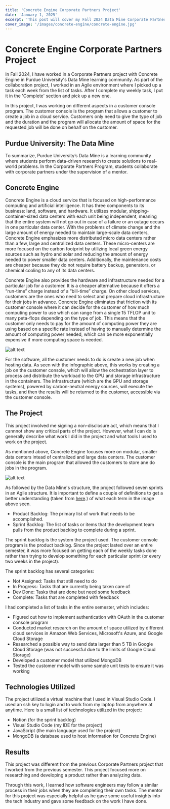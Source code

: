 ```yaml
---
title: 'Concrete Engine Corporate Partners Project'
date: 'January 1, 2025'
excerpt: 'This post will cover my Fall 2024 Data Mine Corporate Partners project'
cover_image: '/images/concrete-engine/concrete-engine.jpg'
---
```


# Concrete Engine Corporate Partners Project

In Fall 2024, I have worked in a Corporate Partners project with Concrete Engine in Purdue University's Data Mine learning community.  As part of the collaboration project, I worked in an Agile environment where I picked up a task each week from the list of tasks.  After I complete my weekly task, I put it in the 'Complete' section and pick up a new one.  

In this project, I was working on different aspects in a customer console program.  The customer console is the program that allows a customer to create a job in a cloud service.  Customers only need to give the type of job and the duration and the program will allocate the amount of space for the requested job will be done on behalf on the customer.

## Purdue University: The Data Mine

To summarize, Purdue University’s Data Mine is a learning community where students perform data-driven research to create solutions to real-world problems. In the Corporate Partners Program, students collaborate with corporate partners under the supervision of a mentor.

## Concrete Engine

Concrete Engine is a cloud service that is focused on high-performance computing and artificial intelligence.  It has three components to its business: land, software, and hardware.  It utilizes modular, shipping-container-sized data centers with each unit being independent, meaning that the entire system will not go out in case of a failure or an outage occurs in one particular data center.  With the problems of climate change and the large amount of energy needed to maintain large-scale data centers, Concrete Engine emphasizes more distributed micro data centers rather than a few, large and centralized data centers.  These micro-centers are more focused on the carbon footprint by utilizing local green energy sources such as hydro and solar and reducing the amount of energy needed to power smaller data centers.  Additionally, the maintenance costs are cheaper because they do not require battery backup, generators, or chemical cooling to any of its data centers.

Concrete Engine also provides the hardware and infrastructure needed for a particular job for a customer.  It is a cheaper alternative because it offers a “run-time” charge instead of a “bill-time” charge.  On other cloud services, customers are the ones who need to select and prepare cloud infrastructure for their jobs in advance.  Concrete Engine eliminates that friction with its customer console where it can decide for the customer of how much computing power to use which can range from a single 15 TFLOP unit to many peta-flops depending on the type of job.  This means that the customer only needs to pay for the amount of computing power they are using based on a specific rate instead of having to manually determine the amount of computing power needed, which can be more exponentially expensive if more computing space is needed.

![alt text](/images/concrete-engine/ce-infographic.png)

For the software, all the customer needs to do is create a new job when hosting data.  As seen with the infographic above, this works by creating a job on the customer console, which will allow the orchestration layer to process and distribute the workload to the GPU and storage infrastructure in the containers.  The infrastructure (which are the GPU and storage systems), powered by carbon-neutral energy sources, will execute the tasks, and then the results will be returned to the customer, accessible via the customer console.

## The Project

This project involved me signing a non-disclosure act, which means that I cannnot show any critical parts of the project.  However, what I can do is generally describe what work I did in the project and what tools I used to work on the project.

As mentioned above, Concrete Engine focuses more on modular, smaller data centers intead of centralized and large data centers.  The customer console is the main program that allowed the customers to store ane do jobs in the program.  

![alt text](/images/concrete-engine/artifacts.png)

As followed by the Data Mine's structure, the project followed seven sprints in an Agile structure.  It is important to define a couple of definitions to get a better understanding (taken from <a href = "https://the-examples-book.com/crp/mentors/agile">here</a>.) of what each term in the image above seen.

- Product Backlog: The primary list of work that needs to be accomplished.
- Sprint Backlog: The list of tasks or items that the development team pulls from the product backlog to complete during a sprint.

The sprint backlog is the system the project used.  The customer console program is the product backlog.  Since the project lasted over an entire semester, it was more focused on getting each of the weekly tasks done rather than trying to develop something for each particular sprint (or every two weeks in the project).

The sprint backlog has several categories: 

- Not Assigned: Tasks that still need to do
- In Progress: Tasks that are currently being taken care of
- Dev Done: Tasks that are done but need some feedback
- Complete: Tasks that are completed with feedback

I had completed a list of tasks in the entire semester, which includes:

- Figured out how to implement authentication with OAuth in the customer console program
- Conducted market research on the amount of space utilized by different cloud services in Amazon Web Services, Microsoft's Azure, and Google Cloud Storage
- Researched a possible way to send data larger than 5 TB in Google Cloud Storage (was not successful due to the limits of Google Cloud Storage)
- Developed a customer model that utilized MongoDB
- Tested the customer model with some sample unit tests to ensure it was working

## Technologies Utilized

The project utilized a virtual machine that I used in Visual Studio Code.  I used an ssh key to login and to work from my laptop from anywhere at anytime.  Here is a small list of technologies utilized in the project:

- Notion (for the sprint backlog)
- Visual Studio Code (my IDE for the project)
- JavaScript (the main language used for the project)
- MongoDB (a database used to host information for Concrete Engine)

## Results

This project was different from the previous Corporate Partners project that I worked from the previous semester.  This project focused more on researching and developing a product rather than analyzing data.

Through this work, I learned how software engineers may follow a similar process in their jobs when they are completing their own tasks. The mentor for this project was especially helpful as he gave some useful insights into the tech industry and gave some feedback on the work I have done.